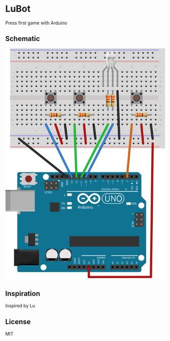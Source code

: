 # LuBot
Press first game with Arduino

## Schematic
![schematic](./docs/schematic.svg)

## Inspiration
Inspired by Lu

## License
MIT

